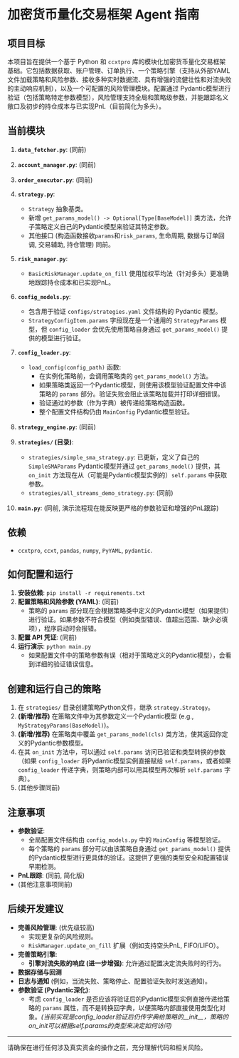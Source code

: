 # 加密货币量化交易框架 Agent 指南

## 项目目标

本项目旨在提供一个基于 Python 和 `ccxtpro` 库的模块化加密货币量化交易框架基础。它包括数据获取、账户管理、订单执行、一个策略引擎（支持从外部YAML文件加载策略和风险参数、接收多种实时数据流、具有增强的流健壮性和对流失败的主动响应机制），以及一个可配置的风险管理模块。配置通过 Pydantic模型进行验证（包括策略特定参数模型），风险管理支持全局和策略级参数，并能跟踪名义敞口及初步的持仓成本与已实现PnL（目前简化为多头）。

## 当前模块

1.  **`data_fetcher.py`**: (同前)
2.  **`account_manager.py`**: (同前)
3.  **`order_executor.py`**: (同前)

4.  **`strategy.py`**:
    *   `Strategy` 抽象基类。
    *   新增 `get_params_model() -> Optional[Type[BaseModel]]` 类方法，允许子策略定义自己的Pydantic模型来验证其特定参数。
    *   其他接口 (构造函数接收`params`和`risk_params`, 生命周期, 数据与订单回调, 交易辅助, 持仓管理) 同前。

5.  **`risk_manager.py`**:
    *   `BasicRiskManager.update_on_fill` 使用加权平均法（针对多头）更准确地跟踪持仓成本和已实现PnL。

6.  **`config_models.py`**:
    *   包含用于验证 `configs/strategies.yaml` 文件结构的 Pydantic 模型。
    *   `StrategyConfigItem.params` 字段现在是一个通用的 `StrategyParams` 模型，但 `config_loader` 会优先使用策略自身通过 `get_params_model()` 提供的模型进行验证。

7.  **`config_loader.py`**:
    *   `load_config(config_path)` 函数:
        *   在实例化策略前，会调用策略类的 `get_params_model()` 方法。
        *   如果策略类返回一个Pydantic模型，则使用该模型验证配置文件中该策略的 `params` 部分。验证失败会阻止该策略加载并打印详细错误。
        *   验证通过的参数（作为字典）被传递给策略构造函数。
        *   整个配置文件结构仍由 `MainConfig` Pydantic模型验证。

8.  **`strategy_engine.py`**: (同前)
9.  **`strategies/` (目录)**:
    *   `strategies/simple_sma_strategy.py`: 已更新，定义了自己的 `SimpleSMAParams` Pydantic模型并通过 `get_params_model()` 提供，其 `on_init` 方法现在从（可能是Pydantic模型实例的）`self.params` 中获取参数。
    *   `strategies/all_streams_demo_strategy.py`: (同前)

10. **`main.py`**: (同前, 演示流程现在能反映更严格的参数验证和增强的PnL跟踪)

## 依赖

*   `ccxtpro`, `ccxt`, `pandas`, `numpy`, `PyYAML`, `pydantic`.

## 如何配置和运行

1.  **安装依赖**: `pip install -r requirements.txt`
2.  **配置策略和风险参数 (YAML)**: (同前)
    *   策略的 `params` 部分现在会根据策略类中定义的Pydantic模型（如果提供）进行验证。如果参数不符合模型（例如类型错误、值超出范围、缺少必填项），程序启动时会报错。
3.  **配置 API 凭证**: (同前)
4.  **运行演示**: `python main.py`
    *   如果配置文件中的策略参数有误（相对于策略定义的Pydantic模型），会看到详细的验证错误信息。

## 创建和运行自己的策略

1.  在 `strategies/` 目录创建策略Python文件，继承 `strategy.Strategy`。
2.  **(新增/推荐)** 在策略文件中为其参数定义一个Pydantic模型 (e.g., `MyStrategyParams(BaseModel)`)。
3.  **(新增/推荐)** 在策略类中覆盖 `get_params_model(cls)` 类方法，使其返回你定义的Pydantic参数模型。
4.  在其 `on_init` 方法中，可以通过 `self.params` 访问已验证和类型转换的参数（如果 `config_loader` 将Pydantic模型实例直接赋给 `self.params`，或者如果 `config_loader` 传递字典，则策略内部可以用其模型再次解析 `self.params` 字典）。
5.  (其他步骤同前)

## 注意事项

*   **参数验证**:
    *   全局配置文件结构由 `config_models.py` 中的 `MainConfig` 等模型验证。
    *   每个策略的 `params` 部分可以由该策略自身通过 `get_params_model()` 提供的Pydantic模型进行更具体的验证。这提供了更强的类型安全和配置错误早期检测。
*   **PnL跟踪**: (同前, 简化版)
*   (其他注意事项同前)

## 后续开发建议

*   **完善风险管理**: (优先级较高)
    *   实现更复杂的风险规则。
    *   `RiskManager.update_on_fill` 扩展（例如支持空头PnL, FIFO/LIFO）。
*   **完善策略引擎**:
    *   **引擎对流失败的响应 (进一步增强)**: 允许通过配置决定流失败时的行为。
*   **数据存储与回测**
*   **日志与通知** (例如，当流失败、策略停止、配置验证失败时发送通知)。
*   **参数验证 (Pydantic深化)**:
    *   考虑 `config_loader` 是否应该将验证后的Pydantic模型实例直接传递给策略的 `params` 属性，而不是转换回字典，以便策略内部直接使用类型化对象。*(当前实现是config_loader验证后仍传字典给策略的__init__，策略的on_init可以根据self.params的类型来决定如何访问)*

---

请确保在进行任何涉及真实资金的操作之前，充分理解代码和相关风险。
